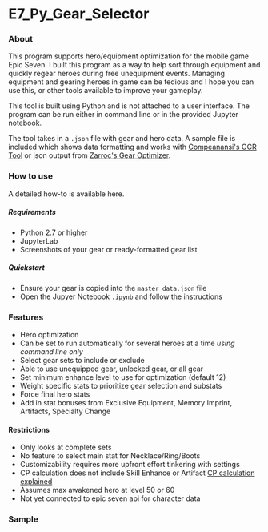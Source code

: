 # E7_Py_Gear_Selector

### About

This program supports hero/equipment optimization for the mobile game Epic Seven.  I built this program as a way to help sort through equipment and quickly regear heroes during free unequipment events.  Managing equipment and gearing heroes in game can be tedious and I hope you can use this, or other tools available to improve your gameplay.

This tool is built using Python and is not attached to a user interface.  The program can be run either in command line or in the provided Jupyter notebook.

The tool takes in a `.json` file with gear and hero data.  A sample file is included which shows data formatting and works with [Compeanansi's OCR Tool](https://github.com/compeanansi/epic7) or json output from [Zarroc's Gear Optimizer](https://github.com/Zarroc2762/E7-Gear-Optimizer).

### How to use

A detailed how-to is available here.  

##### Requirements
- Python 2.7 or higher
- JupyterLab
- Screenshots of your gear or ready-formatted gear list

##### Quickstart
- Ensure your gear is copied into the `master_data.json` file
- Open the Jupyer Notebook `.ipynb` and follow the instructions

### Features
- Hero optimization
- Can be set to run automatically for several heroes at a time _using command line only_
- Select gear sets to include or exclude
- Able to use unequipped gear, unlocked gear, or all gear 
- Set minimum enhance level to use for optimization (default 12)
- Weight specific stats to prioritize gear selection and substats
- Force final hero stats
- Add in stat bonuses from Exclusive Equipment, Memory Imprint, Artifacts, Specialty Change

#### Restrictions
- Only looks at complete sets
- No feature to select main stat for Necklace/Ring/Boots
- Customizability requires more upfront effort tinkering with settings
- CP calculation does not include Skill Enhance or Artifact [CP calculation explained](https://www.reddit.com/r/EpicSeven/comments/dvdfqp/guide_combat_power_calculation/)
- Assumes max awakened hero at level 50 or 60
- Not yet connected to epic seven api for character data

### Sample
